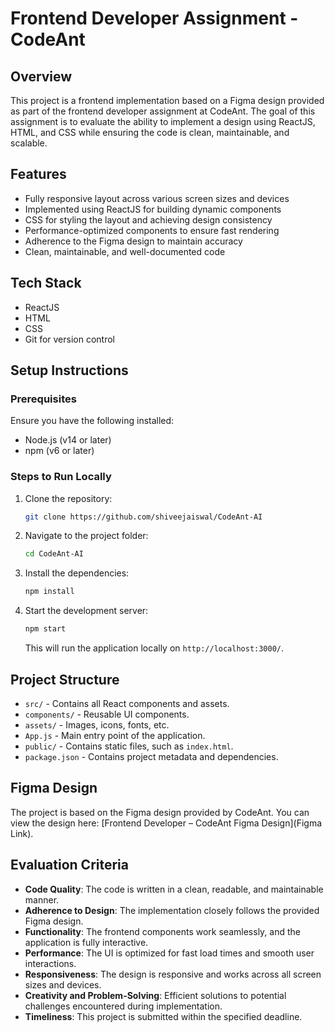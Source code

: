 # Frontend Developer Assignment - CodeAnt

## Overview

This project is a frontend implementation based on a Figma design provided as part of the frontend developer assignment at CodeAnt. The goal of this assignment is to evaluate the ability to implement a design using ReactJS, HTML, and CSS while ensuring the code is clean, maintainable, and scalable.

## Features

- Fully responsive layout across various screen sizes and devices
- Implemented using ReactJS for building dynamic components
- CSS for styling the layout and achieving design consistency
- Performance-optimized components to ensure fast rendering
- Adherence to the Figma design to maintain accuracy
- Clean, maintainable, and well-documented code

## Tech Stack

- ReactJS
- HTML
- CSS
- Git for version control

## Setup Instructions

### Prerequisites

Ensure you have the following installed:

- Node.js (v14 or later)
- npm (v6 or later)

### Steps to Run Locally

1. Clone the repository:

   ```bash
   git clone https://github.com/shiveejaiswal/CodeAnt-AI
   ```

2. Navigate to the project folder:

   ```bash
   cd CodeAnt-AI
   ```

3. Install the dependencies:

   ```bash
   npm install
   ```

4. Start the development server:

   ```bash
   npm start
   ```

   This will run the application locally on `http://localhost:3000/`.

## Project Structure

- `src/` - Contains all React components and assets.
- `components/` - Reusable UI components.
- `assets/` - Images, icons, fonts, etc.
- `App.js` - Main entry point of the application.
- `public/` - Contains static files, such as `index.html`.
- `package.json` - Contains project metadata and dependencies.

## Figma Design

The project is based on the Figma design provided by CodeAnt. You can view the design here: [Frontend Developer – CodeAnt Figma Design](Figma Link).

## Evaluation Criteria

- **Code Quality**: The code is written in a clean, readable, and maintainable manner.
- **Adherence to Design**: The implementation closely follows the provided Figma design.
- **Functionality**: The frontend components work seamlessly, and the application is fully interactive.
- **Performance**: The UI is optimized for fast load times and smooth user interactions.
- **Responsiveness**: The design is responsive and works across all screen sizes and devices.
- **Creativity and Problem-Solving**: Efficient solutions to potential challenges encountered during implementation.
- **Timeliness**: This project is submitted within the specified deadline.
